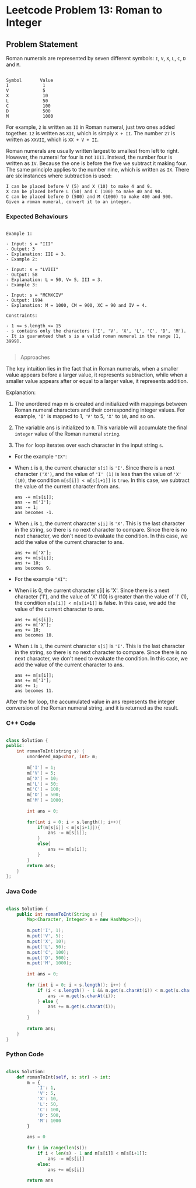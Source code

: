 # Leetcode Problem 13: Roman to Integer

## Problem Statement
Roman numerals are represented by seven different symbols: `I`, `V`, `X`, `L`, `C`, `D` and `M`.

```plaintext

Symbol       Value
I             1
V             5
X             10
L             50
C             100
D             500
M             1000

```

For example, `2` is written as `II` in Roman numeral, just two ones added together. `12` is written as `XII`, which is simply `X + II`. The number `27` is written as `XXVII`, which is `XX + V + II`.

Roman numerals are usually written largest to smallest from left to right. However, the numeral for four is not `IIII`. Instead, the number four is written as `IV`. Because the one is before the five we subtract it making four. The same principle applies to the number nine, which is written as `IX`. There are six instances where subtraction is used:

```plaintext
I can be placed before V (5) and X (10) to make 4 and 9. 
X can be placed before L (50) and C (100) to make 40 and 90. 
C can be placed before D (500) and M (1000) to make 400 and 900.
Given a roman numeral, convert it to an integer.
```

### Expected Behaviours

```plaintext

Example 1:

- Input: s = "III"
- Output: 3
- Explanation: III = 3.
- Example 2:

- Input: s = "LVIII"
- Output: 58
- Explanation: L = 50, V= 5, III = 3.
- Example 3:

- Input: s = "MCMXCIV"
- Output: 1994
- Explanation: M = 1000, CM = 900, XC = 90 and IV = 4.

Constraints:

- 1 <= s.length <= 15
- s contains only the characters ('I', 'V', 'X', 'L', 'C', 'D', 'M').
- It is guaranteed that s is a valid roman numeral in the range [1, 3999].
 
```

> Approaches

The key intuition lies in the fact that in Roman numerals, when a smaller value appears before a larger value, it represents subtraction, while when a smaller value appears after or equal to a larger value, it represents addition.

Explanation:

1. The unordered map m is created and initialized with mappings between Roman numeral characters and their corresponding integer values. For example, `'I'` is mapped to 1, `'V'` to 5, `'X'` to `10`, and so on.

2. The variable ans is initialized to `0`. This variable will accumulate the final `integer` value of the Roman numeral `string`.

3. The `for` loop iterates over each character in the input string `s`.

- For the example `"IX"`:

 - When `i` is `0`, the current character `s[i]` is `'I'`. Since there is a next character `('X')`, and the value of `'I' (1)` is less than the value of `'X' (10)`, the condition `m[s[i]] < m[s[i+1]]` is `true`. In this case, we subtract the value of the current character from ans.

    ```
    ans -= m[s[i]];
    ans -= m['I'];
    ans -= 1;
    ans becomes -1.
    ```

 - When `i` is `1`, the current character `s[i]` is `'X'`. This is the last character in the string, so there is no next character to compare. Since there is no next character, we don't need to evaluate the condition. In this case, we add the value of the current character to ans.

    ```
    ans += m['X'];
    ans += m[s[i]];
    ans += 10;
    ans becomes 9.
    ```

- For the example `"XI"`:

 - When i is 0, the current character s[i] is 'X'. Since there is a next character ('I'), and the value of 'X' (10) is greater than the value of 'I' (1), the condition `m[s[i]] < m[s[i+1]]` is false. In this case, we add the value of the current character to ans.

    ```
    ans += m[s[i]];
    ans += m['X'];
    ans += 10;
    ans becomes 10.
    ```

 - When `i` is `1`, the current character `s[i]` is `'I'`. This is the last character in the string, so there is no next character to compare. Since there is no next character, we don't need to evaluate the condition. In this case, we add the value of the current character to ans.

    ```
    ans += m[s[i]];
    ans += m['I'];
    ans += 1;
    ans becomes 11.
    ```

After the for loop, the accumulated value in ans represents the integer conversion of the Roman numeral string, and it is returned as the result.

### C++ Code

```C++

class Solution {
public:
    int romanToInt(string s) {
        unordered_map<char, int> m;
        
        m['I'] = 1;
        m['V'] = 5;
        m['X'] = 10;
        m['L'] = 50;
        m['C'] = 100;
        m['D'] = 500;
        m['M'] = 1000;
        
        int ans = 0;
        
        for(int i = 0; i < s.length(); i++){
            if(m[s[i]] < m[s[i+1]]){
                ans -= m[s[i]];
            }
            else{
                ans += m[s[i]];
            }
        }
        return ans;
    }
};

```
### Java Code

```java

class Solution {
    public int romanToInt(String s) {
        Map<Character, Integer> m = new HashMap<>();
        
        m.put('I', 1);
        m.put('V', 5);
        m.put('X', 10);
        m.put('L', 50);
        m.put('C', 100);
        m.put('D', 500);
        m.put('M', 1000);
        
        int ans = 0;
        
        for (int i = 0; i < s.length(); i++) {
            if (i < s.length() - 1 && m.get(s.charAt(i)) < m.get(s.charAt(i + 1))) {
                ans -= m.get(s.charAt(i));
            } else {
                ans += m.get(s.charAt(i));
            }
        }
        
        return ans;
    }
}


```
### Python Code

```python

class Solution:
    def romanToInt(self, s: str) -> int:
        m = {
            'I': 1,
            'V': 5,
            'X': 10,
            'L': 50,
            'C': 100,
            'D': 500,
            'M': 1000
        }
        
        ans = 0
        
        for i in range(len(s)):
            if i < len(s) - 1 and m[s[i]] < m[s[i+1]]:
                ans -= m[s[i]]
            else:
                ans += m[s[i]]
        
        return ans

```